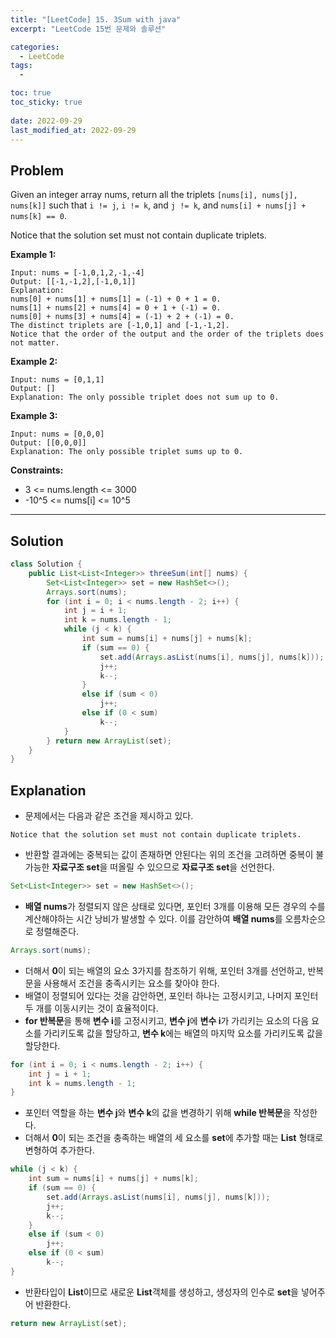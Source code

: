 ```yaml
---
title: "[LeetCode] 15. 3Sum with java"
excerpt: "LeetCode 15번 문제와 솔루션"

categories:
  - LeetCode
tags:
  - 

toc: true
toc_sticky: true
 
date: 2022-09-29
last_modified_at: 2022-09-29
---
```

## **Problem**
Given an integer array nums, return all the triplets `[nums[i], nums[j], nums[k]]` such that `i != j`, `i != k`, and `j != k`, and `nums[i] + nums[j] + nums[k] == 0`.

Notice that the solution set must not contain duplicate triplets.


**Example 1:**
```
Input: nums = [-1,0,1,2,-1,-4]
Output: [[-1,-1,2],[-1,0,1]]
Explanation: 
nums[0] + nums[1] + nums[1] = (-1) + 0 + 1 = 0.
nums[1] + nums[2] + nums[4] = 0 + 1 + (-1) = 0.
nums[0] + nums[3] + nums[4] = (-1) + 2 + (-1) = 0.
The distinct triplets are [-1,0,1] and [-1,-1,2].
Notice that the order of the output and the order of the triplets does not matter.
```
**Example 2:**
```
Input: nums = [0,1,1]
Output: []
Explanation: The only possible triplet does not sum up to 0.
```
**Example 3:**
```
Input: nums = [0,0,0]
Output: [[0,0,0]]
Explanation: The only possible triplet sums up to 0.
```
**Constraints:**
- 3 <= nums.length <= 3000
- -10^5 <= nums[i] <= 10^5

---
## **Solution**
```java
class Solution {
    public List<List<Integer>> threeSum(int[] nums) {
        Set<List<Integer>> set = new HashSet<>();
        Arrays.sort(nums);
        for (int i = 0; i < nums.length - 2; i++) {
            int j = i + 1;
            int k = nums.length - 1;
            while (j < k) {
                int sum = nums[i] + nums[j] + nums[k];
                if (sum == 0) {
                    set.add(Arrays.asList(nums[i], nums[j], nums[k]));
                    j++;
                    k--;
                }
                else if (sum < 0)
                    j++;
                else if (0 < sum)
                    k--;
            }
        } return new ArrayList(set);
    }
}
```
## **Explanation**
- 문제에서는 다음과 같은 조건을 제시하고 있다.
```
Notice that the solution set must not contain duplicate triplets.
```
- 반환할 결과에는 중복되는 값이 존재하면 안된다는 위의 조건을 고려하면 중복이 불가능한 **자료구조 set**을 떠올릴 수 있으므로 **자료구조 set**을 선언한다.
```java
Set<List<Integer>> set = new HashSet<>();
```
- **배열 nums**가 정렬되지 않은 상태로 있다면, 포인터 3개를 이용해 모든 경우의 수를 계산해야하는 시간 낭비가 발생할 수 있다. 이를 감안하여 **배열 nums**를 오름차순으로 정렬해준다.
```java
Arrays.sort(nums);
```
- 더해서 **0**이 되는 배열의 요소 3가지를 참조하기 위해, 포인터 3개를 선언하고, 반복문을 사용해서 조건을 충족시키는 요소를 찾아야 한다.
- 배열이 정렬되어 있다는 것을 감안하면, 포인터 하나는 고정시키고, 나머지 포인터 두 개를 이동시키는 것이 효율적이다.
- **for 반복문**을 통해 **변수 i**를 고정시키고, **변수 j**에 **변수 i**가 가리키는 요소의 다음 요소를 가리키도록 값을 할당하고, **변수 k**에는 배열의 마지막 요소를 가리키도록 값을 할당한다.
```java
for (int i = 0; i < nums.length - 2; i++) {
    int j = i + 1;
    int k = nums.length - 1;
}
```
- 포인터 역할을 하는 **변수 j**와 **변수 k**의 값을 변경하기 위해 **while 반복문**을 작성한다.
- 더해서 **0**이 되는 조건을 충족하는 배열의 세 요소를 **set**에 추가할 때는 **List** 형태로 변형하여 추가한다.
```java
while (j < k) {
    int sum = nums[i] + nums[j] + nums[k];
    if (sum == 0) {
        set.add(Arrays.asList(nums[i], nums[j], nums[k]));
        j++;
        k--;
    }
    else if (sum < 0)
        j++;
    else if (0 < sum)
        k--;
}
```
- 반환타입이 **List**이므로 새로운 **List**객체를 생성하고, 생성자의 인수로 **set**을 넣어주어 반환한다.
```java
return new ArrayList(set);
```